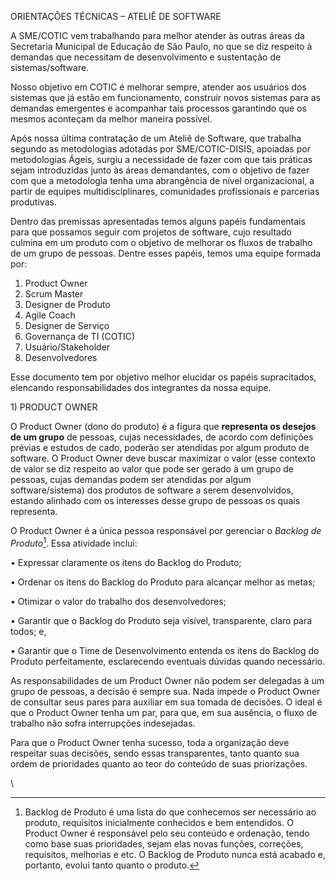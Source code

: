 ORIENTAÇÕES TÉCNICAS – ATELIÊ DE SOFTWARE

A SME/COTIC vem trabalhando para melhor atender às outras áreas da
Secretaria Municipal de Educação de São Paulo, no que se diz respeito à
demandas que necessitam de desenvolvimento e sustentação de
sistemas/software.

Nosso objetivo em COTIC é melhorar sempre, atender aos usuários dos
sistemas que já estão em funcionamento, construir novos sistemas para as
demandas emergentes e acompanhar tais processos garantindo que os mesmos
aconteçam da melhor maneira possível.

Após nossa última contratação de um Ateliê de Software, que trabalha
segundo as metodologias adotadas por SME/COTIC-DISIS, apoiadas por
metodologias Ágeis, surgiu a necessidade de fazer com que tais práticas
sejam introduzidas junto às áreas demandantes, com o objetivo de fazer
com que a metodologia tenha uma abrangência de nível organizacional, a
partir de equipes multidisciplinares, comunidades profissionais e
parcerias produtivas.

Dentro das premissas apresentadas temos alguns papéis fundamentais para
que possamos seguir com projetos de software, cujo resultado culmina em
um produto com o objetivo de melhorar os fluxos de trabalho de um grupo
de pessoas. Dentre esses papéis, temos uma equipe formada por:

1.  Product Owner
2.  Scrum Master
3.  Designer de Produto
4.  Agile Coach
5.  Designer de Serviço
6.  Governança de TI (COTIC)
7.  Usuário/Stakeholder
8.  Desenvolvedores

Esse documento tem por objetivo melhor elucidar os papéis supracitados,
elencando responsabilidades dos integrantes da nossa equipe.

1\) PRODUCT OWNER

O Product Owner (dono do produto) é a figura que **representa os desejos
de um grupo** de pessoas, cujas necessidades, de acordo com definições
prévias e estudos de cado, poderão ser atendidas por algum produto de
software. O Product Owner deve buscar maximizar o valor (esse contexto
de valor se diz respeito ao valor que pode ser gerado à um grupo de
pessoas, cujas demandas podem ser atendidas por algum software/sistema)
dos produtos de software a serem desenvolvidos, estando alinhado com os
interesses desse grupo de pessoas os quais representa.

O Product Owner é a única pessoa responsável por gerenciar o *Backlog de
Produto*[^1]. Essa atividade inclui:

• Expressar claramente os itens do Backlog do Produto;

• Ordenar os itens do Backlog do Produto para alcançar melhor as metas;

• Otimizar o valor do trabalho dos desenvolvedores;

• Garantir que o Backlog do Produto seja visível, transparente, claro
para todos; e,

• Garantir que o Time de Desenvolvimento entenda os itens do Backlog do
Produto perfeitamente, esclarecendo eventuais dúvidas quando necessário.

As responsabilidades de um Product Owner não podem ser delegadas à um
grupo de pessoas, a decisão é sempre sua. Nada impede o Product Owner de
consultar seus pares para auxiliar em sua tomada de decisões. O ideal é
que o Product Owner tenha um par, para que, em sua ausência, o fluxo de
trabalho não sofra interrupções indesejadas.

Para que o Product Owner tenha sucesso, toda a organização deve
respeitar suas decisões, sendo essas transparentes, tanto quanto sua
ordem de prioridades quanto ao teor do conteúdo de suas priorizações.

\

[^1]: Backlog de Produto é uma lista do que conhecemos ser necessário ao
    produto, requisitos inicialmente conhecidos e bem entendidos. O
    Product Owner é responsável pelo seu conteúdo e ordenação, tendo
    como base suas prioridades, sejam elas novas funções, correções,
    requisitos, melhorias e etc. O Backlog de Produto nunca está acabado
    e, portanto, evolui tanto quanto o produto.
